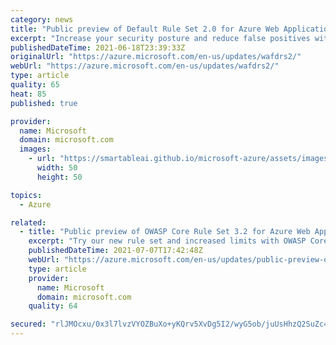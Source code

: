 ```yaml
---
category: news
title: "Public preview of Default Rule Set 2.0 for Azure Web Application Firewall "
excerpt: "Increase your security posture and reduce false positives with the Default Rule Set 2.0, now in public preview for Azure Web Application Firewall. "
publishedDateTime: 2021-06-18T23:39:33Z
originalUrl: "https://azure.microsoft.com/en-us/updates/wafdrs2/"
webUrl: "https://azure.microsoft.com/en-us/updates/wafdrs2/"
type: article
quality: 65
heat: 85
published: true

provider:
  name: Microsoft
  domain: microsoft.com
  images:
    - url: "https://smartableai.github.io/microsoft-azure/assets/images/organizations/microsoft.com-50x50.jpg"
      width: 50
      height: 50

topics:
  - Azure

related:
  - title: "Public preview of OWASP Core Rule Set 3.2 for Azure Web Application Firewall "
    excerpt: "Try our new rule set and increased limits with OWASP Core Rule Set 3.2, now in public preview for Azure Web Application Firewall. "
    publishedDateTime: 2021-07-07T17:42:48Z
    webUrl: "https://azure.microsoft.com/en-us/updates/public-preview-of-owasp-core-rule-set-32-for-azure-web-application-firewall/"
    type: article
    provider:
      name: Microsoft
      domain: microsoft.com
    quality: 64

secured: "rlJMOcxu/0x3l7lvzVYOZBuXo+yKQrv5XvDg5I2/wyG5ob/juUsHhzQ2SuZc4IdS3pnvRE6ZcVtw45yEqT3hiq6xxm3iUFgBUluOjKheAMWiRaRkFrG11SdI3kCAYLqdL7MP/s8pQ0X4Hyxq8d1N3Fv2IleiwqRB0dXN19cUIhv3rhcdVZqTFzPMkavzwsuCK7DDho2ypD79jv20YiQi2CUHzsCA78Jks13JZX/DFr9DeAMPCmPfItaTWLHG4rayAdNoRbTZC0bpFFC4RcR9rzrDOfAWXxxpijxU/gmhwscDZ1cT3hBwUbtwGqS7SlgL+AJEdFucMvXBocshyND/aDpRfrW1/jYQ1wWuwM9dg9Q=;Eneq/cRuJdcrZRMq4+LJdA=="
---
```


